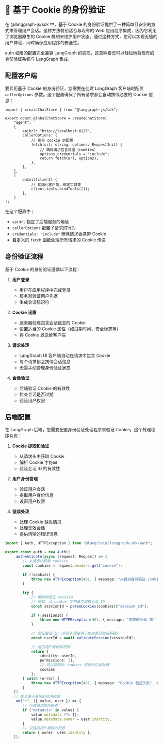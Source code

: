 # 🍪 基于 Cookie 的身份验证

在 @langgraph-js/sdk 中，基于 Cookie 的身份验证提供了一种简单且安全的方式来管理用户会话。这种方法特别适合与现有的 Web 应用程序集成，因为它利用了浏览器原生的 Cookie 机制来维护用户状态。通过这种方式，您可以实现无缝的用户体验，同时确保应用程序的安全性。

auth 权限的配置完全兼容 LangGraph 的实现，这意味着您可以轻松地将现有的身份验证系统与 LangGraph 集成。

## 配置客户端

要启用基于 Cookie 的身份验证，您需要在创建 LangGraph 客户端时配置 `callerOptions` 参数。这个配置确保了所有请求都会自动携带必要的 Cookie 信息：

```tsx
import { createChatStore } from "@langgraph-js/sdk";

export const globalChatStore = createChatStore(
    "agent",
    {
        apiUrl: "http://localhost:8123",
        callerOptions: {
            // 携带 cookie 的配置
            fetch(url: string, options: RequestInit) {
                // 确保请求包含凭据（cookies）
                options.credentials = "include";
                return fetch(url, options);
            },
        },
    },
    {
        onInit(client) {
            // 初始化客户端，绑定工具等
            client.tools.bindTools([]);
        },
    }
);
```

在这个配置中：

- `apiUrl` 指定了后端服务的地址
- `callerOptions` 配置了请求的行为
- `credentials: "include"` 确保请求会携带 Cookie
- 自定义的 `fetch` 函数处理所有请求的 Cookie 传递

## 身份验证流程

基于 Cookie 的身份验证遵循以下流程：

1. **用户登录**
   - 用户在应用程序中完成登录
   - 服务器验证用户凭据
   - 生成会话标识符

2. **Cookie 设置**
   - 服务器创建包含会话信息的 Cookie
   - 设置适当的 Cookie 属性（如过期时间、安全标志等）
   - 将 Cookie 发送给客户端

3. **请求处理**
   - LangGraph UI 客户端自动在请求中包含 Cookie
   - 每个请求都会携带会话信息
   - 无需手动管理身份验证状态

4. **会话验证**
   - 后端验证 Cookie 的有效性
   - 检查会话是否过期
   - 验证用户权限

## 后端配置

在 LangGraph 后端，您需要配置身份验证处理程序来验证 Cookie。这个处理程序负责：

1. **Cookie 提取和验证**
   - 从请求头中获取 Cookie
   - 解析 Cookie 字符串
   - 验证会话 ID 的有效性

2. **用户身份管理**
   - 验证用户会话
   - 提取用户身份信息
   - 设置用户权限

3. **错误处理**
   - 处理 Cookie 缺失情况
   - 处理无效会话
   - 提供清晰的错误信息

```typescript
import { Auth, HTTPException } from "@langchain/langgraph-sdk/auth";

export const auth = new Auth()
    .authenticate(async (request: Request) => {
        // 从请求中获取 cookies
        const cookies = request.headers.get("cookie");
        
        if (!cookies) {
            throw new HTTPException(401, { message: "未提供身份验证 Cookie" });
        }
        
        try {
            // 解析和验证 cookies
            // 例如，从 cookie 字符串中提取会话 ID
            const sessionId = parseCookies(cookies)["session_id"];
            
            if (!sessionId) {
                throw new HTTPException(401, { message: "无效的会话 ID" });
            }
            
            // 验证会话 ID（实际实现取决于您的身份验证系统）
            const userId = await validateSession(sessionId);
            
            // 返回用户身份和权限
            return { 
                identity: userId, 
                permissions: [],
                // 可以将原始 cookies 传递给后续处理
                cookies 
            };
        } catch (error) {
            throw new HTTPException(401, { message: "Cookie 验证失败", cause: error });
        }
    })
    // 定义基于身份的访问控制
    .on("*", ({ value, user }) => {
        // 为资源添加所有者
        if ("metadata" in value) {
            value.metadata ??= {};
            value.metadata.owner = user.identity;
        }
        // 只返回用户拥有的资源
        return { owner: user.identity };
    });
```
